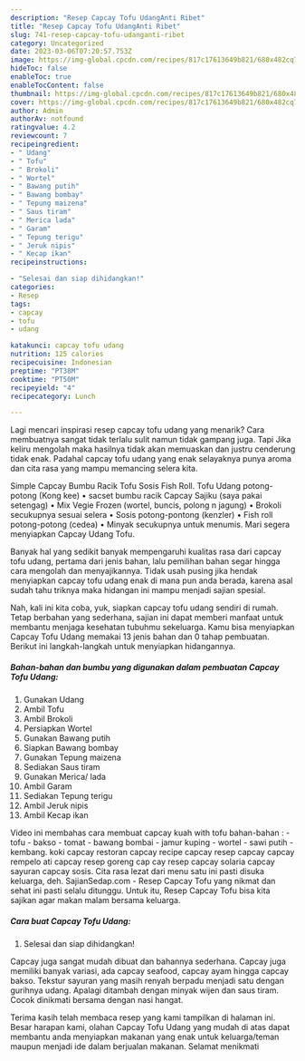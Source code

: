 ```yaml
---
description: "Resep Capcay Tofu UdangAnti Ribet"
title: "Resep Capcay Tofu UdangAnti Ribet"
slug: 741-resep-capcay-tofu-udanganti-ribet
category: Uncategorized
date: 2023-03-06T07:20:57.753Z
image: https://img-global.cpcdn.com/recipes/817c17613649b821/680x482cq70/capcay-tofu-udang-foto-resep-utama.jpg
hideToc: false
enableToc: true
enableTocContent: false
thumbnail: https://img-global.cpcdn.com/recipes/817c17613649b821/680x482cq70/capcay-tofu-udang-foto-resep-utama.jpg
cover: https://img-global.cpcdn.com/recipes/817c17613649b821/680x482cq70/capcay-tofu-udang-foto-resep-utama.jpg
author: Admin
authorAv: notfound
ratingvalue: 4.2
reviewcount: 7
recipeingredient:
- " Udang"
- " Tofu"
- " Brokoli"
- " Wortel"
- " Bawang putih"
- " Bawang bombay"
- " Tepung maizena"
- " Saus tiram"
- " Merica lada"
- " Garam"
- " Tepung terigu"
- " Jeruk nipis"
- " Kecap ikan"
recipeinstructions:

- "Selesai dan siap dihidangkan!"
categories:
- Resep
tags:
- capcay
- tofu
- udang

katakunci: capcay tofu udang 
nutrition: 125 calories
recipecuisine: Indonesian
preptime: "PT38M"
cooktime: "PT50M"
recipeyield: "4"
recipecategory: Lunch

---
```



Lagi mencari inspirasi resep capcay tofu udang yang menarik? Cara membuatnya sangat tidak terlalu sulit namun tidak gampang juga. Tapi Jika keliru mengolah maka hasilnya tidak akan memuaskan dan justru cenderung tidak enak. Padahal capcay tofu udang yang enak selayaknya punya aroma dan cita rasa yang mampu memancing selera kita.


Simple Capcay Bumbu Racik Tofu Sosis Fish Roll. Tofu Udang potong-potong (Kong kee) • sacset bumbu racik Capcay Sajiku (saya pakai setengag) • Mix Vegie Frozen (wortel, buncis, polong n jagung) • Brokoli secukupnya sesuai selera • Sosis potong-pontong (kenzler) • Fish roll potong-potong (cedea) • Minyak secukupnya untuk menumis. Mari segera menyiapkan Capcay Udang Tofu.

Banyak hal yang sedikit banyak mempengaruhi kualitas rasa dari capcay tofu udang, pertama dari jenis bahan, lalu pemilihan bahan segar hingga cara mengolah dan menyajikannya. Tidak usah pusing jika hendak menyiapkan capcay tofu udang enak di mana pun anda berada, karena asal sudah tahu triknya maka hidangan ini mampu menjadi sajian spesial.


Nah, kali ini kita coba, yuk, siapkan capcay tofu udang sendiri di rumah. Tetap berbahan yang sederhana, sajian ini dapat memberi manfaat untuk membantu menjaga kesehatan tubuhmu sekeluarga. Kamu bisa menyiapkan Capcay Tofu Udang memakai 13 jenis bahan dan 0 tahap pembuatan. Berikut ini langkah-langkah untuk menyiapkan hidangannya.

<!--inarticleads1-->

##### Bahan-bahan dan bumbu yang digunakan dalam pembuatan Capcay Tofu Udang:

1. Gunakan  Udang
1. Ambil  Tofu
1. Ambil  Brokoli
1. Persiapkan  Wortel
1. Gunakan  Bawang putih
1. Siapkan  Bawang bombay
1. Gunakan  Tepung maizena
1. Sediakan  Saus tiram
1. Gunakan  Merica/ lada
1. Ambil  Garam
1. Sediakan  Tepung terigu
1. Ambil  Jeruk nipis
1. Ambil  Kecap ikan


Video ini membahas cara membuat capcay kuah with tofu bahan-bahan : - tofu - bakso - tomat - bawang bombai - jamur kuping - wortel - sawi putih - kembang. koki capcay restoran capcay recipe capcay resep capcay capcay rempelo ati capcay resep goreng cap cay resep capcay solaria capcay sayuran capcay sosis. Cita rasa lezat dari menu satu ini pasti disuka keluarga, deh. SajianSedap.com - Resep Capcay Tofu yang nikmat dan sehat ini pasti selalu ditunggu. Untuk itu, Resep Capcay Tofu bisa kita sajikan agar makan malam bersama keluarga. 

<!--inarticleads2-->

##### Cara buat Capcay Tofu Udang:


1. Selesai dan siap dihidangkan!

Capcay juga sangat mudah dibuat dan bahannya sederhana. Capcay juga memiliki banyak variasi, ada capcay seafood, capcay ayam hingga capcay bakso. Tekstur sayuran yang masih renyah berpadu menjadi satu dengan gurihnya udang. Apalagi ditambah dengan minyak wijen dan saus tiram. Cocok dinikmati bersama dengan nasi hangat. 

Terima kasih telah membaca resep yang kami tampilkan di halaman ini. Besar harapan kami, olahan Capcay Tofu Udang yang mudah di atas dapat membantu anda menyiapkan makanan yang enak untuk keluarga/teman maupun menjadi ide dalam berjualan makanan. Selamat menikmati
